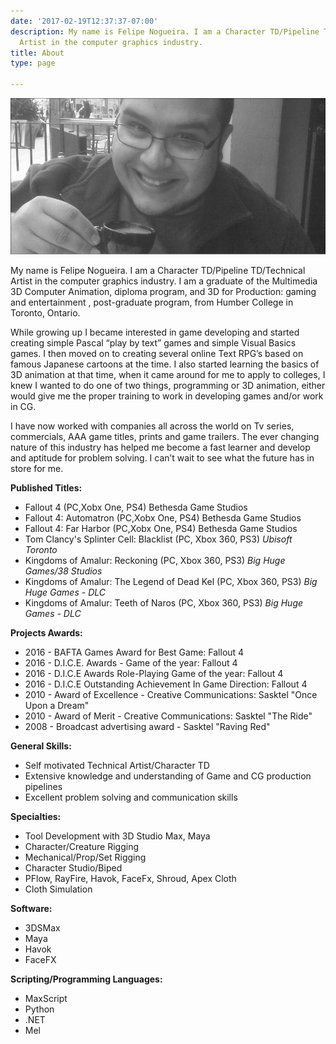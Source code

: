```yaml
---
date: '2017-02-19T12:37:37-07:00'
description: My name is Felipe Nogueira. I am a Character TD/Pipeline TD/Technical
  Artist in the computer graphics industry.
title: About
type: page

---
```

![](/uploads/2017/02/21/aboutmeop.jpg)

My name is Felipe Nogueira. I am a Character TD/Pipeline TD/Technical Artist in the computer graphics industry. I am a graduate of the Multimedia 3D Computer Animation, diploma program, and 3D for Production: gaming and entertainment , post-graduate program, from Humber College in Toronto, Ontario.

While growing up I became interested in game developing and started creating simple Pascal “play by text” games and simple Visual Basics games. I then moved on to creating several online Text RPG’s based on famous Japanese cartoons at the time. I also started learning the basics of 3D animation at that time, when it came around for me to apply to colleges, I knew I wanted to do one of two things, programming or 3D animation, either would give me the proper training to work in developing games and/or work in CG.

I have now worked with companies all across the world on Tv series, commercials, AAA game titles, prints and game trailers. The ever changing nature of this industry has helped me become a fast learner and develop and aptitude for problem solving. I can’t wait to see what the future has in store for me.

**Published Titles:**

*   Fallout 4 (PC,Xobx One, PS4) Bethesda Game Studios
*   Fallout 4: Automatron (PC,Xobx One, PS4) Bethesda Game Studios
*   Fallout 4: Far Harbor (PC,Xobx One, PS4) Bethesda Game Studios
*   Tom Clancy's Splinter Cell: Blacklist (PC, Xbox 360, PS3) _Ubisoft Toronto_
*   Kingdoms of Amalur: Reckoning (PC, Xbox 360, PS3) _Big Huge Games/38 Studios_
*   Kingdoms of Amalur: The Legend of Dead Kel (PC, Xbox 360, PS3) _Big Huge Games - DLC_
*   Kingdoms of Amalur: Teeth of Naros (PC, Xbox 360, PS3) _Big Huge Games - DLC_

**Projects Awards:**

*   2016 - BAFTA Games Award for Best Game: Fallout 4
*   2016 - D.I.C.E. Awards - Game of the year: Fallout 4
*   2016 - D.I.C.E Awards Role-Playing Game of the year: Fallout 4
*   2016 - D.I.C.E Outstanding Achievement In Game Direction: Fallout 4
*   2010 - Award of Excellence - Creative Communications: Sasktel "Once Upon a Dream"
*   2010 - Award of Merit - Creative Communications: Sasktel "The Ride"
*   2008 - Broadcast advertising award - Sasktel "Raving Red"

**General Skills:**

*   Self motivated Technical Artist/Character TD
*   Extensive knowledge and understanding of Game and CG production pipelines
*   Excellent problem solving and communication skills

**Specialties:**

*   Tool Development with 3D Studio Max, Maya  
*   Character/Creature Rigging
*   Mechanical/Prop/Set Rigging
*   Character Studio/Biped
*   PFlow, RayFire, Havok, FaceFx, Shroud, Apex Cloth
*   Cloth Simulation

**Software:**

*   3DSMax
*   Maya
*   Havok
*   FaceFX

**Scripting/Programming Languages:**

*   MaxScript
*   Python
*   .NET
*   Mel